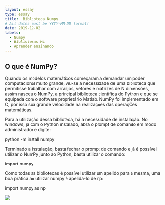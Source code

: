 ```yaml
---
layout: essay
type: essay
title:  Biblioteca Numpy
# All dates must be YYYY-MM-DD format!
date: 2019-12-02
labels:
  - Numpy
  - Bibliotecas ML
  - Aprender ensinando
---
```



## O que é NumPy?

<p>Quando os modelos matemáticos começaram a demandar um poder computacional muito grande, viu-se a necessidade de uma biblioteca que permitisse trabalhar com arranjos, vetores e matrizes de N dimensões, assim nasceu o NumPy, a principal biblioteca científica do Python e que se equipada com o software proprietário Matlab. NumPy foi implementado em C, por isso sua grande velocidade na realizações das operaçÕes matemáticas.</p>

<p>Para a utilização dessa biblioteca, há a necessidade de instalação. No windows, já com o Python instalado, abra o prompt de comando em modo administrador e digite: </p>

<p>python -m install numpy</p>

<p>Terminado a instalação, basta fechar o prompt de comando e já é possível utilizar o NumPy junto ao Python, basta utilizar o comando:</p>

<p>import numpy</p>

<p>Como todas as bibliotecas é possível utilizar um apelido para a mesma, uma boa prática ao utilizar numpy é apelida-lo de np:</p>

<p>import numpy as np</p>




<img class="ui fluid image" src="../images/imagem">
